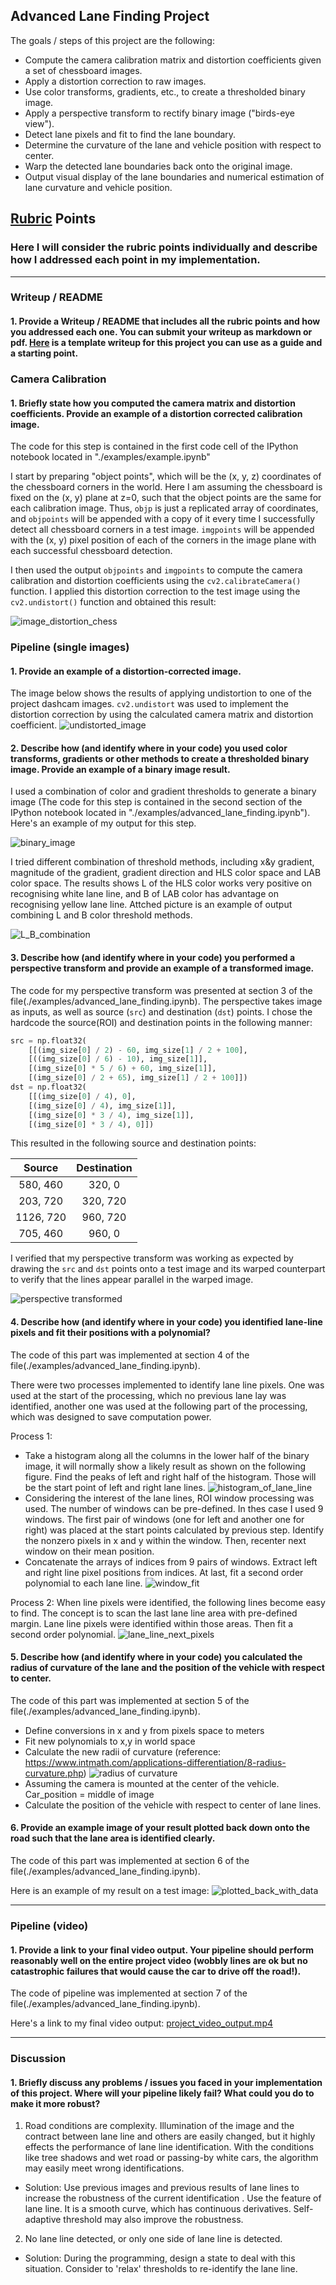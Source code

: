 
## **Advanced Lane Finding Project**

The goals / steps of this project are the following:

* Compute the camera calibration matrix and distortion coefficients given a set of chessboard images.
* Apply a distortion correction to raw images.
* Use color transforms, gradients, etc., to create a thresholded binary image.
* Apply a perspective transform to rectify binary image ("birds-eye view").
* Detect lane pixels and fit to find the lane boundary.
* Determine the curvature of the lane and vehicle position with respect to center.
* Warp the detected lane boundaries back onto the original image.
* Output visual display of the lane boundaries and numerical estimation of lane curvature and vehicle position.

[//]: # (Image References)

[image1]: ./examples/undistort_output.png "Undistorted"
[image2]: ./test_images/test1.jpg "Road Transformed"
[image3]: ./examples/binary_combo_example.jpg "Binary Example"
[image4]: ./examples/warped_straight_lines.jpg "Warp Example"
[image5]: ./examples/color_fit_lines.jpg "Fit Visual"
[image6]: ./examples/example_output.jpg "Output"
[video1]: ./project_video.mp4 "Video"

## [Rubric](https://review.udacity.com/#!/rubrics/571/view) Points

### Here I will consider the rubric points individually and describe how I addressed each point in my implementation.  

---

### Writeup / README

#### 1. Provide a Writeup / README that includes all the rubric points and how you addressed each one.  You can submit your writeup as markdown or pdf.  [Here](https://github.com/udacity/CarND-Advanced-Lane-Lines/blob/master/writeup_template.md) is a template writeup for this project you can use as a guide and a starting point.  


### Camera Calibration

#### 1. Briefly state how you computed the camera matrix and distortion coefficients. Provide an example of a distortion corrected calibration image.

The code for this step is contained in the first code cell of the IPython notebook located in "./examples/example.ipynb"

I start by preparing "object points", which will be the (x, y, z) coordinates of the chessboard corners in the world. Here I am assuming the chessboard is fixed on the (x, y) plane at z=0, such that the object points are the same for each calibration image.  Thus, `objp` is just a replicated array of coordinates, and `objpoints` will be appended with a copy of it every time I successfully detect all chessboard corners in a test image.  `imgpoints` will be appended with the (x, y) pixel position of each of the corners in the image plane with each successful chessboard detection.  

I then used the output `objpoints` and `imgpoints` to compute the camera calibration and distortion coefficients using the `cv2.calibrateCamera()` function.  I applied this distortion correction to the test image using the `cv2.undistort()` function and obtained this result:

![image_distortion_chess](images/2018/04/image-distortion-chess.png)


### Pipeline (single images)

#### 1. Provide an example of a distortion-corrected image.

The image below shows the results of applying undistortion to one of the project dashcam images. `cv2.undistort` was used to implement the distortion correction by using the calculated camera matrix and distortion coefficient.
![undistorted_image](images/2018/04/undistorted-image.png)
#### 2. Describe how (and identify where in your code) you used color transforms, gradients or other methods to create a thresholded binary image.  Provide an example of a binary image result.

I used a combination of color and gradient thresholds to generate a binary image (The code for this step is contained in the second section of the IPython notebook located in "./examples/advanced_lane_finding.ipynb").  Here's an example of my output for this step.  

![binary_image](images/2018/04/binary-image.png)

I tried different combination of threshold methods, including x&y  gradient, magnitude of the gradient, gradient direction and HLS color space and LAB color space. The results shows L of the HLS color works very positive on recognising white lane line, and B of LAB color has advantage on recognising yellow lane line. Attched picture is an example of output combining L and B color threshold methods.

![L_B_combination](images/2018/05/l-b-combination.png)


#### 3. Describe how (and identify where in your code) you performed a perspective transform and provide an example of a transformed image.

The code for my perspective transform was presented at section 3 of the file(./examples/advanced_lane_finding.ipynb).  The perspective takes image as inputs, as well as source (`src`) and destination (`dst`) points.  I chose the hardcode the source(ROI) and destination points in the following manner:

```python
src = np.float32(
    [[(img_size[0] / 2) - 60, img_size[1] / 2 + 100],
    [((img_size[0] / 6) - 10), img_size[1]],
    [(img_size[0] * 5 / 6) + 60, img_size[1]],
    [(img_size[0] / 2 + 65), img_size[1] / 2 + 100]])
dst = np.float32(
    [[(img_size[0] / 4), 0],
    [(img_size[0] / 4), img_size[1]],
    [(img_size[0] * 3 / 4), img_size[1]],
    [(img_size[0] * 3 / 4), 0]])
```

This resulted in the following source and destination points:

| Source        | Destination   |
|:-------------:|:-------------:|
| 580, 460      | 320, 0        |
| 203, 720      | 320, 720      |
| 1126, 720     | 960, 720      |
| 705, 460      | 960, 0        |

I verified that my perspective transform was working as expected by drawing the `src` and `dst` points onto a test image and its warped counterpart to verify that the lines appear parallel in the warped image.

![perspective transformed](images/2018/04/perspective-transformed.png)

#### 4. Describe how (and identify where in your code) you identified lane-line pixels and fit their positions with a polynomial?

The code of this part was implemented at section 4 of the file(./examples/advanced_lane_finding.ipynb).

There were two processes implemented to identify lane line pixels. One was used at the start of the processing, which no previous lane lay was identified, another one was used at the following part of the processing, which was designed to save computation power.

Process 1:
- Take a histogram along all the columns in the lower half of the binary image, it will normally show a likely result as shown on the following figure. Find the peaks of left and right half of the histogram. Those will be the start point of left and right lane lines.
![histogram_of_lane_line](images/2018/05/histogram-of-lane-line.png)
- Considering the interest of the lane lines, ROI window processing was used. The number of windows can be pre-defined. In thes case I used 9 windows. The first pair of windows (one for left and another one for right) was placed at the start points calculated by previous step. Identify the nonzero pixels in x and y within the window. Then, recenter next window on their mean position.
- Concatenate the arrays of indices from 9 pairs of windows. Extract left and right line pixel positions from indices. At last, fit a second order polynomial to each lane line.
![window_fit](images/2018/05/window-fit.png)

Process 2:
When line pixels were identified, the following lines become easy to find. The concept is to scan the last lane line area with pre-defined margin. Lane line pixels were identified within those areas. Then fit a second order polynomial.
![lane_line_next_pixels](images/2018/05/lane-line-next-pixels.png)




#### 5. Describe how (and identify where in your code) you calculated the radius of curvature of the lane and the position of the vehicle with respect to center.

The code of this part was implemented at section 5 of the file(./examples/advanced_lane_finding.ipynb).

- Define conversions in x and y from pixels space to meters
- Fit new polynomials to x,y in world space
- Calculate the new radii of curvature (reference: https://www.intmath.com/applications-differentiation/8-radius-curvature.php)
![radius of curvature](images/2018/05/radius-of-curvature.png)
- Assuming the camera is mounted at the center of the vehicle. Car_position = middle of image
- Calculate the position of the vehicle with respect to center of lane lines.


#### 6. Provide an example image of your result plotted back down onto the road such that the lane area is identified clearly.

The code of this part was implemented at section 6 of the file(./examples/advanced_lane_finding.ipynb).

Here is an example of my result on a test image:
![plotted_back_with_data](images/2018/05/plotted-back-with-data.png)


---

### Pipeline (video)

#### 1. Provide a link to your final video output.  Your pipeline should perform reasonably well on the entire project video (wobbly lines are ok but no catastrophic failures that would cause the car to drive off the road!).

The code of pipeline was implemented at section 7 of the file(./examples/advanced_lane_finding.ipynb).

Here's a link to my final video output: [project_video_output.mp4 ](./project_video_output.mp4)


---

### Discussion

#### 1. Briefly discuss any problems / issues you faced in your implementation of this project.  Where will your pipeline likely fail?  What could you do to make it more robust?

1. Road conditions are complexity. Illumination of the image and the contract between lane line and others are easily changed, but it highly effects the performance of lane line identification. With the conditions like tree shadows and wet road or passing-by white cars, the algorithm may easily meet wrong identifications.
  - Solution: Use previous images and previous results of lane lines to increase the robustness of the current identification . Use the feature of lane line. It is a smooth curve, which has continuous derivatives. Self-adaptive threshold may also improve the robustness.
2. No lane line detected, or only one side of lane line is detected.
  - Solution: During the programming, design a state to deal with this situation. Consider to 'relax' thresholds to re-identify the lane line.
